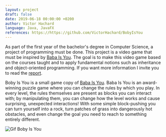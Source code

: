 ```yaml
---
layout: project
draft: false
date: 2019-06-18 00:00:00 +0200
author: Victor Hachard
language: Java, JavaFX
references: https://https://github.com/VictorHachard/BobyIsYou
---
```


As part of the first year of the bachelor's degree in Computer Science, a project of programming must be done. This project is a video game that must be inspired by [Baba Is You](https://store.steampowered.com/app/736260/Baba_Is_You/). The goal is to make this video game based on the courses taught and to apply fundamental notions such as inheritance and object-oriented programming. If you want more information I invite you to read the [report](https://github.com/VictorHachard/BobyIsYou/blob/master/BobyIsYou.pdf).

Boby Is You is a small game copy of [Baba Is You](https://store.steampowered.com/app/736260/Baba_Is_You/). Baba Is You is an award-winning puzzle game where you can change the rules by which you play. In every level, the rules themselves are present as blocks you can interact with; by manipulating them, you can change how the level works and cause surprising, unexpected interactions! With some simple block-pushing you can turn yourself into a rock, turn patches of grass into dangerously hot obstacles, and even change the goal you need to reach to something entirely different.

![Gif Boby Is You]({{site.baseurl}}/res/boby-is-you/sample.gif)
